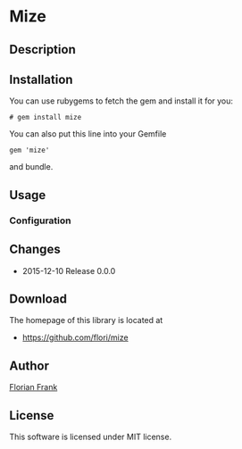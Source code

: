 # Mize

## Description


## Installation

You can use rubygems to fetch the gem and install it for you:

    # gem install mize

You can also put this line into your Gemfile

    gem 'mize'

and bundle.

## Usage

### Configuration


## Changes

* 2015-12-10 Release 0.0.0

## Download

The homepage of this library is located at

* https://github.com/flori/mize

## Author

[Florian Frank](mailto:flori@ping.de)

## License

This software is licensed under MIT license.
